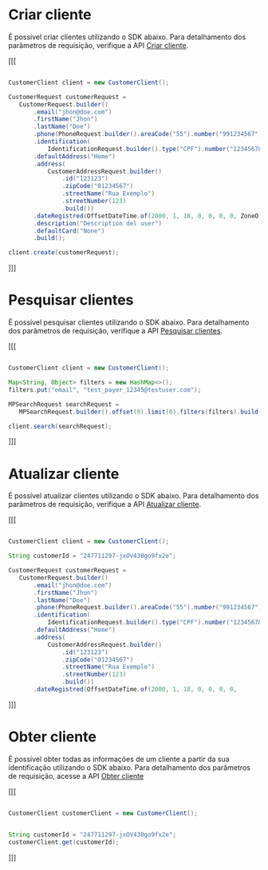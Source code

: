 # Criar cliente

É possível criar clientes utilizando o SDK abaixo. Para detalhamento dos parâmetros de requisição, verifique a API [Criar cliente](/developers/pt/reference/customers/_customers/post).

[[[
```java

CustomerClient client = new CustomerClient();

CustomerRequest customerRequest =
   CustomerRequest.builder()
       .email("jhon@doe.com")
       .firstName("Jhon")
       .lastName("Doe")
       .phone(PhoneRequest.builder().areaCode("55").number("991234567").build())
       .identification(
           IdentificationRequest.builder().type("CPF").number("12345678900").build())
       .defaultAddress("Home")
       .address(
           CustomerAddressRequest.builder()
               .id("123123")
               .zipCode("01234567")
               .streetName("Rua Exemplo")
               .streetNumber(123)
               .build())
       .dateRegistred(OffsetDateTime.of(2000, 1, 18, 0, 0, 0, 0, ZoneOffset.UTC))
       .description("Description del user")
       .defaultCard("None")
       .build();

client.create(customerRequest);

```
]]]

# Pesquisar clientes

É possível pesquisar clientes utilizando o SDK abaixo. Para detalhamento dos parâmetros de requisição, verifique a API [Pesquisar clientes](https://www.mercadopago[FAKER][URL][DOMAIN]/developers/pt/reference/customers/_customers_search/get).

[[[
```java

CustomerClient client = new CustomerClient();

Map<String, Object> filters = new HashMap<>();
filters.put("email", "test_payer_12345@testuser.com");

MPSearchRequest searchRequest =
   MPSearchRequest.builder().offset(0).limit(0).filters(filters).build();

client.search(searchRequest);

```
]]]

# Atualizar cliente

É possível atualizar clientes utilizando o SDK abaixo. Para detalhamento dos parâmetros de requisição, verifique a API [Atualizar cliente](https://www.mercadopago[FAKER][URL][DOMAIN]/developers/pt/reference/customers/_customers_id/put).

[[[
```java

CustomerClient client = new CustomerClient();

String customerId = "247711297-jxOV430go9fx2e";

CustomerRequest customerRequest =
   CustomerRequest.builder()
       .email("jhon@doe.com")
       .firstName("Jhon")
       .lastName("Doe")
       .phone(PhoneRequest.builder().areaCode("55").number("991234567").build())
       .identification(
           IdentificationRequest.builder().type("CPF").number("12345678900").build())
       .defaultAddress("Home")
       .address(
           CustomerAddressRequest.builder()
               .id("123123")
               .zipCode("01234567")
               .streetName("Rua Exemplo")
               .streetNumber(123)
               .build())
       .dateRegistred(OffsetDateTime.of(2000, 1, 18, 0, 0, 0, 0, 

```
]]]

# Obter cliente

É possível obter todas as informações de um cliente a partir da sua identificação utilizando o SDK abaixo. Para detalhamento dos parâmetros de requisição, acesse a API [Obter cliente](https://www.mercadopago[FAKER][URL][DOMAIN]/developers/pt/reference/customers/_customers_id/get)

[[[
```java

CustomerClient customerClient = new CustomerClient();


String customerId = "247711297-jxOV430go9fx2e";
customerClient.get(customerId);
```
]]]